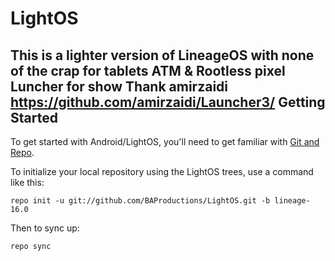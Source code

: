 LightOS
===========
This is a lighter version of LineageOS with none of the crap for tablets ATM & Rootless pixel Luncher for show
Thank amirzaidi
https://github.com/amirzaidi/Launcher3/
Getting Started
---------------

To get started with Android/LightOS, you'll need to get
familiar with [Git and Repo](https://source.android.com/source/using-repo.html).

To initialize your local repository using the LightOS trees, use a command like this:

    repo init -u git://github.com/BAProductions/LightOS.git -b lineage-16.0

Then to sync up:

    repo sync
